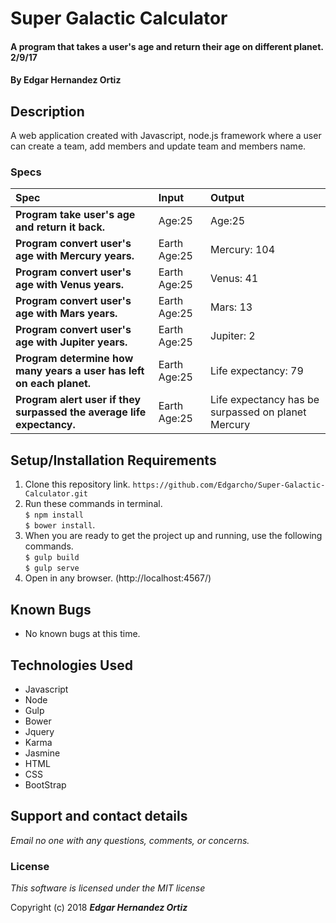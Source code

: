 # Super Galactic Calculator

#### A program that takes a user's age and return their age on different planet. 2/9/17

#### By **Edgar Hernandez Ortiz**

## Description

A web application created with Javascript, node.js framework where a user can create a team, add members and update team and members name.


### Specs
| Spec | Input | Output |
| :-------------     | :------------- | :------------- |
| **Program take user's age and return it back.** |Age:25|Age:25|
| **Program convert user's age with Mercury years.**|Earth Age:25| Mercury: 104|
| **Program convert user's age with Venus years.**|Earth Age:25| Venus: 41|
| **Program convert user's age with Mars years.**|Earth Age:25| Mars: 13|
| **Program convert user's age with Jupiter years.**|Earth Age:25| Jupiter: 2|
| **Program determine how many years a user has left on each planet.**|Earth Age:25|Life expectancy: 79|
| **Program alert user if they surpassed the average life expectancy.**|Earth Age:25|Life expectancy has be surpassed on planet Mercury|

## Setup/Installation Requirements

1. Clone this repository link.
`https://github.com/Edgarcho/Super-Galactic-Calculator.git`
2. Run these commands in terminal.<br>`$ npm install` <br> `$ bower install`.
4. When you are ready to get the project up and running, use the following commands.<br>`$ gulp build` <br> `$ gulp serve`
6. Open in any browser.
(http://localhost:4567/)

## Known Bugs
* No known bugs at this time.

## Technologies Used
 * Javascript
  * Node
  * Gulp
  * Bower
  * Jquery
  * Karma
  * Jasmine     
 * HTML
 * CSS
 * BootStrap

## Support and contact details

_Email no one with any questions, comments, or concerns._

### License

*This software is licensed under the MIT license*

Copyright (c) 2018 **_Edgar Hernandez Ortiz_**
